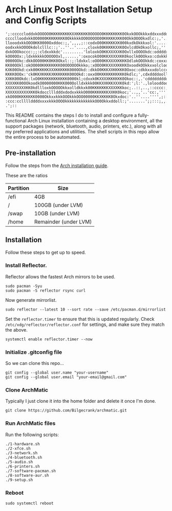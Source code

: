 # Arch Linux Post Installation Setup and Config Scripts

```ascii
';:cccccloddxkOOOOO0KKKKKKKKKXXKKKKK0OOOOO0KKKKKKKK0OkxkOOOkkkxddxxxddddoooddddoc:c:::::::::
cccclloodxkkOO0000KKKKKKKK0OkkkkkOO0OOOOO00KKKKKXKK00OkkOOOOkxdlc:;,'..',,,:cclllcc:::::::::
llooodxkkOOO0KK0000Oxddoc:;,',,,,;::codxO00KKKKKXK000kxdkOkkkxol:'.......':c:',loc;;::::::::
oodxxkkOOOOkdolclllc::;'..''..'....,cloxk00KKKKKXXK0OxlcdOkOkxollc;,''',;cll;.'ldlc,,,;:::::
dxkOOOkoccc:;;:cldxxkkdc'.........'loloxkO0KKXXXXXK0OxllxOOOOkdc:oddddxxddoo;.,looc:'.';::::
kOO0OOx:;ldxkkkkkOOOOOOxl,......':oxocokO00KKXXXXXKK0koclk0OOkxo:cdxkkkxxxdo;.:loolc,..,::::
0000OOkc:dkkOOO00KK0KK0Okxl::;:ldxkxl:oOO00KKXXXXKKKKOdlokOOOkkdc:coxxxxxddc,;lloolc,',:::::
KK00OOkl:okOO000KKKKKKKK00OOOOOOkkko;:xOOO0KKXXXXKKKKOxoodkOOkkxxolclodddo:;:llooll:'',;::::
KXK00Okd:cxk00KKKKKXXXKKKKKK000OOkd::dkkO0KKKXXKKKKK0Oxoc:cdkkxxxdolccccc::cllool:,',:,.,:::
KKKK0OOx:'ck0KKXKKKKXKKKKKKK00OOkd::oxxO0KKKKKKKKKKK0kdlc;',cdxddddoollllllllll:,.',;,..;:::
XXKK00Okdc:lxO0KKKKKKKKKKKK0000kl;cdxxk0KXXXXKKKKKK0Okoc::,.'cddddddddoooolc:,''',;,'..;::::
XXXXKK00OOkoodkO0000000KKK000Oolldxkkk00KKXXKKKXXXK0kd:';l:'.,lolooddoooc:,..';;;;,,,,,:::::
XXXXXXXXXKK0kdllloxkOOOOOkkxolldkkxk00KKKKKKKXXXXKKkoc;..::,..,::cccc:,'.',;;;,'',;::'':::::
XXXXXXXXXXXKK0kdoccllldddxdodxxkkkO000KKKKKKKXXKK0koc;'..,,'..'cc:,'''',;:;,'...';cc:..:::::
xkO000KKKKKKK0000OkkxxkkkOOOkkkOOO00000KKXKKKK0Okxdoc:'..''....'''',;::;,....,;;::cc;..;::::
:ccc:ccllllddddxxxxkkkOOOOkkkkkkkkkkkkkOO0Okkxddoll:;'.......';;:::;,,....',;;:::cll;. .';::
```

This README contains the steps I do to install and configure a fully-functional Arch Linux installation containing a desktop environment, all the support packages (network, bluetooth, audio, printers, etc.), along with all my preferred applications and utilities. The shell scripts in this repo allow the entire process to be automated.

## Pre-installation

Follow the steps from the [Arch installation guide](https://wiki.archlinux.org/title/Installation_guide).

These are the ratios

| Partition | Size |
| -- | -- |
| /efi | 4GB |
| / | 100GB (under LVM) |
| /swap | 10GB (under LVM) |
| /home | Remainder (under LVM) |

## Installation

Follow these steps to get up to speed.

### Install Reflector.
Reflector allows the fastest Arch mirrors to be used.

```shell
sudo pacman -Syu
sudo pacman -S reflector rsync curl
```

Now generate mirrorlist.


```shell
sudo reflector --latest 10 --sort rate --save /etc/pacman.d/mirrorlist
```

Set the `reflector.timer` to ensure that this is updated regularly. Check `/etc/xdg/reflector/reflector.conf` for settings, and make sure they match the above.

```shell
systemctl enable reflector.timer --now
```

### Initialize .gitconfig file

So we can clone this repo...

```shell
git config --global user.name "your-username"
git config --global user.email "your-email@gmail.com"
```

### Clone ArchMatic

Typically I just clone it into the home folder and delete it once I'm done.

```shell
git clone https://github.com/Bilgecrank/archmatic.git
```

### Run ArchMatic files

Run the following scripts:

```shell
./1-hardware.sh
./2-xfce.sh 
./3-network.sh 
./4-bluetooth.sh 
./5-audio.sh 
./6-printers.sh 
./7-software-pacman.sh
./8-software-aur.sh
./9-setup.sh
```

### Reboot

```shell
sudo systemctl reboot
```
